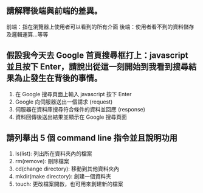 ## 請解釋後端與前端的差異。
前端：指在瀏覽器上使用者可以看到的所有介面
後端：使用者看不到的資料儲存及邏輯運算...等等

## 假設我今天去 Google 首頁搜尋框打上：javascript 並且按下 Enter，請說出從這一刻開始到我看到搜尋結果為止發生在背後的事情。
1. 在 Google 搜尋頁面上輸入 javascript 按下 Enter
2. Google 向伺服器送出一個請求 (request)
3. 伺服器在資料庫搜尋符合條件的資料並回應 (response)
4. 資料回傳後送出結果並顯示在 Google 搜尋頁面

## 請列舉出 5 個 command line 指令並且說明功用
1. ls(list): 列出所在資料夾內的檔案
2. rm(remove): 刪除檔案
3. cd(change directory): 移動到其他資料夾內
4. mkdir(make directory): 創建一個資料夾
5. touch: 更改檔案開啟，也可用來創建新的檔案